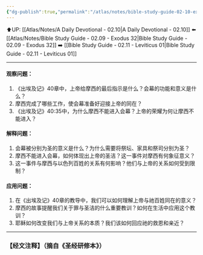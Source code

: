 ```yaml
---
{"dg-publish":true,"permalink":"/atlas/notes/bible-study-guide-02-10-exodus-40/"}
---
```


⬆️UP: [[Atlas/Notes/A Daily Devotional - 02.10\|A Daily Devotional - 02.10]]
⬅️ [[Atlas/Notes/Bible Study Guide - 02.09 - Exodus 32\|Bible Study Guide - 02.09 - Exodus 32]]
➡️ [[Bible Study Guide - 02.11 - Leviticus 01\|Bible Study Guide - 02.11 - Leviticus 01]] 

---

#### 观察问题：

1. 《出埃及记》40章中，上帝给摩西的最后指示是什么？会幕的功能和意义是什么？
2. 摩西完成了哪些工作，使会幕准备好迎接上帝的同在？
3. 《出埃及记》40:35中，为什么摩西不能进入会幕？上帝的荣耀为何让摩西不能进入？

#### 解释问题：

1. 会幕被分别为圣的意义是什么？为什么需要将祭坛、家具和祭司分别为圣？
2. 摩西不能进入会幕，如何体现出上帝的圣洁？这一事件对摩西有何象征意义？
3. 这一事件与摩西与以色列百姓的关系有何影响？他们与上帝的关系如何受到限制？

#### 应用问题：

1. 在《出埃及记》40章的教导中，我们可以如何理解上帝与祂百姓同在的意义？
2. 摩西的故事提醒我们关于罪与圣洁的什么重要教训？如何在生活中应用这个教训？
3. 耶稣如何改变我们与上帝关系的本质？我们该如何回应祂的救恩和亲近？


---
### 【经文注释】（摘自《圣经研修本》）

